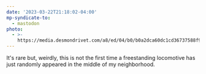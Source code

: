 ```yaml
---
date: '2023-03-22T21:18:02-04:00'
mp-syndicate-to:
  - mastodon
photo:
  - >-
    https://media.desmondrivet.com/a8/ed/04/b0/b0a2dca60dc1cd36737588f9ed477cad18b71664855e697a8130ae27.jpg
---
```


It's rare but, weirdly, this is not the first time a freestanding locomotive has just randomly appeared in the middle of my neighborhood.
